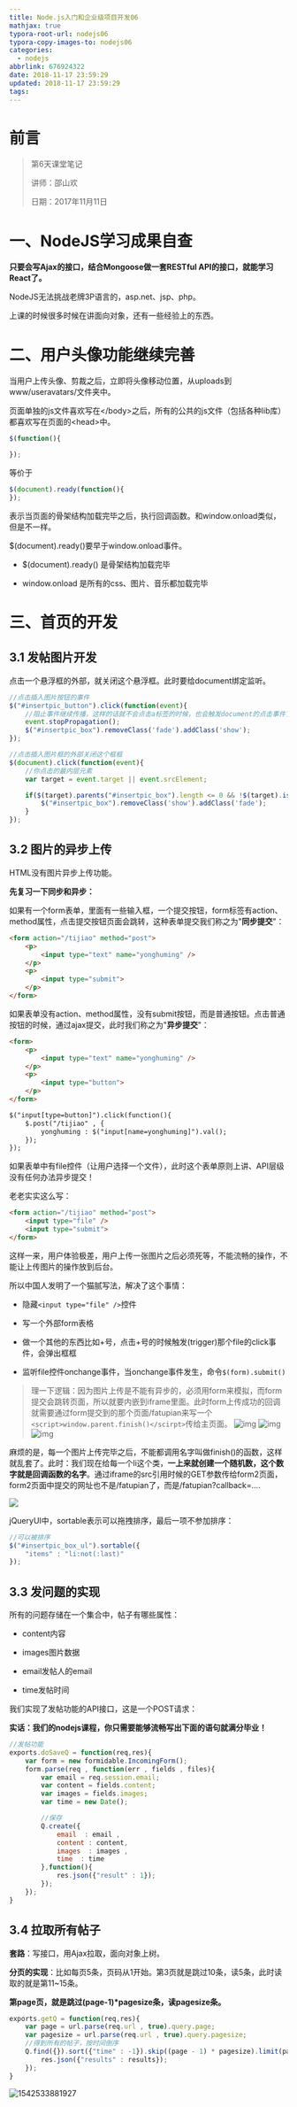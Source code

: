 ```yaml
---
title: Node.js入门和企业级项目开发06
mathjax: true
typora-root-url: nodejs06
typora-copy-images-to: nodejs06
categories:
  - nodejs
abbrlink: 676924322
date: 2018-11-17 23:59:29
updated: 2018-11-17 23:59:29
tags:
---
```


# 前言

> 第6天课堂笔记
>
> 讲师：邵山欢
>
> 日期：2017年11月11日

# 一、NodeJS学习成果自查

**只要会写Ajax的接口，结合Mongoose做一套RESTful API的接口，就能学习React了。**

NodeJS无法挑战老牌3P语言的，asp.net、jsp、php。

上课的时候很多时候在讲面向对象，还有一些经验上的东西。



# 二、用户头像功能继续完善

当用户上传头像、剪裁之后，立即将头像移动位置，从uploads到www/useravatars/文件夹中。

页面单独的js文件喜欢写在\</body\>之后，所有的公共的js文件（包括各种lib库）都喜欢写在页面的\<head\>中。



```javascript
$(function(){

});
```

等价于

```javascript
$(document).ready(function(){
});
```

表示当页面的骨架结构加载完毕之后，执行回调函数。和window.onload类似，但是不一样。

\$(document).ready()要早于window.onload事件。

* \$(document).ready() 是骨架结构加载完毕

* window.onload 是所有的css、图片、音乐都加载完毕




# 三、首页的开发

## 3.1 发帖图片开发

点击一个悬浮框的外部，就关闭这个悬浮框。此时要给document绑定监听。

```javascript
//点击插入图片按钮的事件
$("#insertpic_button").click(function(event){
    //阻止事件继续传播，这样的话就不会点击a标签的时候，也会触发document的点击事件了
    event.stopPropagation();
    $("#insertpic_box").removeClass('fade').addClass('show');
});

//点击插入图片框的外部关闭这个框框
$(document).click(function(event){
    //你点击的最内层元素
    var target = event.target || event.srcElement;

    if($(target).parents("#insertpic_box").length <= 0 && !$(target).is("#insertpic_box")){
        $("#insertpic_box").removeClass('show').addClass('fade');
    } 
});
```



## 3.2 图片的异步上传

HTML没有图片异步上传功能。



**先复习一下同步和异步：**

如果有一个form表单，里面有一些输入框，一个提交按钮，form标签有action、method属性，点击提交按钮页面会跳转，这种表单提交我们称之为"**同步提交**"：

```html
<form action="/tijiao" method="post">
	<p>
		<input type="text" name="yonghuming" />
	</p>
	<p>
		<input type="submit">
	</p>
</form>
```



如果表单没有action、method属性，没有submit按钮，而是普通按钮。点击普通按钮的时候，通过ajax提交，此时我们称之为"**异步提交**"：

```html
<form>
	<p>
		<input type="text" name="yonghuming" />
	</p>
	<p>
		<input type="button">
	</p>
</form>

$("input[type=button]").click(function(){
	$.post("/tijiao" , {
		yonghuming : $("input[name=yonghuming]").val();
	});
});
```



如果表单中有file控件（让用户选择一个文件），此时这个表单原则上讲、API层级没有任何办法异步提交！

老老实实这么写：

```html
<form action="/tijiao" method="post">
	<input type="file" />
	<input type="submit">
</form> 
```

这样一来，用户体验极差，用户上传一张图片之后必须死等，不能流畅的操作，不能让上传图片的操作放到后台。



所以中国人发明了一个猫腻写法，解决了这个事情：

-   隐藏`<input type="file" />`控件

-   写一个外部form表格

-   做一个其他的东西比如+号，点击+号的时候触发(trigger)那个file的click事件，会弹出框框

-   监听file控件onchange事件，当onchange事件发生，命令`$(form).submit()`

> 理一下逻辑：因为图片上传是不能有异步的，必须用form来模拟，而form提交会跳转页面，所以就要内嵌到iframe里面。此时form上传成功的回调就需要通过form提交到的那个页面/fatupian来写一个`<script>window.parent.finish()</scirpt>`传给主页面。 
> ![img](image2.png) 
> ![img](image3.png)
> ![img](image4.png)


麻烦的是，每一个图片上传完毕之后，不能都调用名字叫做finish()的函数，这样就乱套了。此时：我们现在给每一个li这个类，**一上来就创建一个随机数，这个数字就是回调函数的名字**。通过iframe的src引用时候的GET参数传给form2页面，form2页面中提交的网址也不是/fatupian了，而是/fatupian?callback=\....

![](media/image5.png)



jQueryUI中，sortable表示可以拖拽排序，最后一项不参加排序：

```javascript
//可以被排序
$("#insertpic_box_ul").sortable({
	"items" : "li:not(:last)"
});
```



## 3.3 发问题的实现

所有的问题存储在一个集合中，帖子有哪些属性：

-   content内容

-   images图片数据

-   email发帖人的email

-   time发帖时间

我们实现了发帖功能的API接口，这是一个POST请求：

**实话：我们的nodejs课程，你只需要能够流畅写出下面的语句就满分毕业！**

```javascript
//发帖功能
exports.doSaveQ = function(req,res){
	var form = new formidable.IncomingForm();
	form.parse(req , function(err , fields , files){
		var email = req.session.email;
		var content = fields.content;
		var images = fields.images;
		var time = new Date();

		//保存
		Q.create({
			email  : email ,
			content : content, 
			images  : images ,
			time  : time 
		},function(){
			res.json({"result" : 1});
		});
	});
}
```



## 3.4 拉取所有帖子

**套路**：写接口，用Ajax拉取，面向对象上树。

**分页的实现**：比如每页5条，页码从1开始。第3页就是跳过10条，读5条，此时读取的就是第11\~15条。

**第page页，就是跳过(page-1)\*pagesize条，读pagesize条。**

```javascript
exports.getQ = function(req,res){
	var page = url.parse(req.url , true).query.page;
	var pagesize = url.parse(req.url , true).query.pagesize;
	//得到所有的帖子，按时间倒序
	Q.find({}).sort({"time" : -1}).skip((page - 1) * pagesize).limit(pagesize).exec(function(err,results){
		res.json({"results" : results});
	});
}
```



![1542533881927](1542533881927.png)



